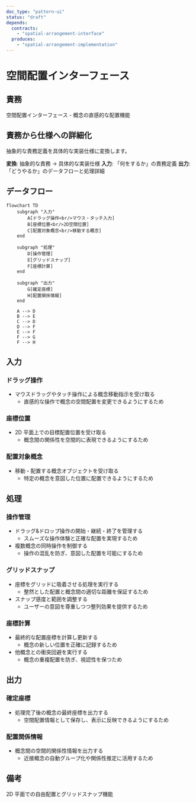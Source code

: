 ```yaml
---
doc_type: "pattern-ui"
status: "draft"
depends:
  contracts:
    - "spatial-arrangement-interface"
  produces:
    - "spatial-arrangement-implementation"
---
```


# 空間配置インターフェース

## 責務

<!-- PREMISE_BEGIN: spatial-arrangement-interface -->
空間配置インターフェース - 概念の直感的な配置機能
<!-- PREMISE_END: spatial-arrangement-interface -->

## 責務から仕様への詳細化

抽象的な責務定義を具体的な実装仕様に変換します。

**変換**: 抽象的な責務 → 具体的な実装仕様
**入力**: 「何をするか」の責務定義
**出力**: 「どうやるか」のデータフローと処理詳細

<!-- LOCAL_CONCLUSION_BEGIN: spatial-arrangement-implementation -->

## データフロー

```mermaid
flowchart TD
    subgraph "入力"
        A[ドラッグ操作<br/>マウス・タッチ入力]
        B[座標位置<br/>2D空間位置]
        C[配置対象概念<br/>移動する概念]
    end

    subgraph "処理"
        D[操作管理]
        E[グリッドスナップ]
        F[座標計算]
    end

    subgraph "出力"
        G[確定座標]
        H[配置関係情報]
    end

    A --> D
    B --> E
    C --> D
    D --> F
    E --> F
    F --> G
    F --> H
```

## 入力

### ドラッグ操作

- マウスドラッグやタッチ操作による概念移動指示を受け取る
  - 直感的な操作で概念の空間配置を変更できるようにするため

### 座標位置

- 2D 平面上での目標配置位置を受け取る
  - 概念間の関係性を空間的に表現できるようにするため

### 配置対象概念

- 移動・配置する概念オブジェクトを受け取る
  - 特定の概念を意図した位置に配置できるようにするため

## 処理

### 操作管理

- ドラッグ&ドロップ操作の開始・継続・終了を管理する
  - スムーズな操作体験と正確な配置を実現するため
- 複数概念の同時操作を制御する
  - 操作の混乱を防ぎ、意図した配置を可能にするため

### グリッドスナップ

- 座標をグリッドに吸着させる処理を実行する
  - 整然とした配置と概念間の適切な距離を保証するため
- スナップ感度と範囲を調整する
  - ユーザーの意図を尊重しつつ整列効果を提供するため

### 座標計算

- 最終的な配置座標を計算し更新する
  - 概念の新しい位置を正確に記録するため
- 他概念との衝突回避を実行する
  - 概念の重複配置を防ぎ、視認性を保つため

## 出力

### 確定座標

- 処理完了後の概念の最終座標を出力する
  - 空間配置情報として保存し、表示に反映できるようにするため

### 配置関係情報

- 概念間の空間的関係性情報を出力する
  - 近接概念の自動グループ化や関係性推定に活用するため

## 備考

2D 平面での自由配置とグリッドスナップ機能

<!-- LOCAL_CONCLUSION_END: spatial-arrangement-implementation -->
